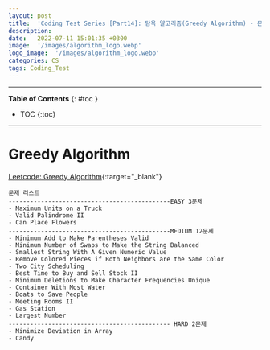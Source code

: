 ```yaml
---
layout: post
title:  'Coding Test Series [Part14]: 탐욕 알고리즘(Greedy Algorithm) - 문제'
description: 
date:   2022-07-11 15:01:35 +0300
image:  '/images/algorithm_logo.webp'
logo_image:  '/images/algorithm_logo.webp'
categories: CS
tags: Coding_Test
---
```

---

**Table of Contents**
{: #toc }
*  TOC
{:toc}

---


# Greedy Algorithm



[Leetcode: Greedy Algorithm](https://leetcode.com/tag/greedy/){:target="_blank"}  

```
문제 리스트
---------------------------------------------EASY 3문제
- Maximum Units on a Truck
- Valid Palindrome II
- Can Place Flowers
---------------------------------------------MEDIUM 12문제
- Minimum Add to Make Parentheses Valid
- Minimum Number of Swaps to Make the String Balanced
- Smallest String With A Given Numeric Value
- Remove Colored Pieces if Both Neighbors are the Same Color
- Two City Scheduling
- Best Time to Buy and Sell Stock II
- Minimum Deletions to Make Character Frequencies Unique
- Container With Most Water
- Boats to Save People
- Meeting Rooms II
- Gas Station
- Largest Number
--------------------------------------------- HARD 2문제
- Minimize Deviation in Array
- Candy
```
